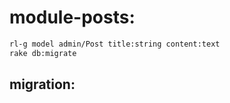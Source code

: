 # module-posts:
```bash
rl-g model admin/Post title:string content:text
rake db:migrate
```

## migration: